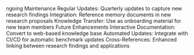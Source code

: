 ngoing Maintenance
Regular Updates: Quarterly updates to capture new research findings
Integration: Reference memory documents in new research proposals
Knowledge Transfer: Use as onboarding material for new team members
Future Enhancements
Interactive Documentation: Convert to web-based knowledge base
Automated Updates: Integrate with CI/CD for automatic benchmark updates
Cross-References: Enhanced linking between research findings and applications

